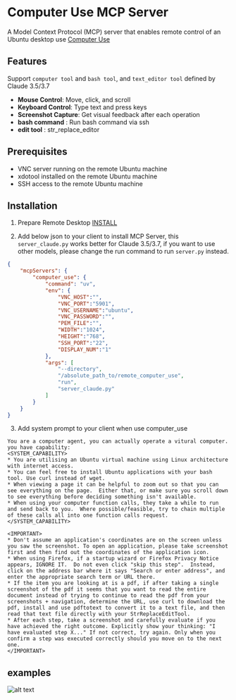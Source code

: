 # Computer Use MCP Server

A Model Context Protocol (MCP) server that enables remote control of an Ubuntu desktop use [Computer Use](https://docs.anthropic.com/en/docs/agents-and-tools/computer-use)

## Features
Support `computer tool` and `bash tool`, and `text_editor tool` defined by Claude 3.5/3.7
- **Mouse Control**: Move, click, and scroll
- **Keyboard Control**: Type text and press keys
- **Screenshot Capture**: Get visual feedback after each operation
- **bash command** : Run bash command via ssh
- **edit tool** : str_replace_editor

## Prerequisites
- VNC server running on the remote Ubuntu machine
- xdotool installed on the remote Ubuntu machine
- SSH access to the remote Ubuntu machine

## Installation
1. Prepare Remote Desktop
[INSTALL](./INSTALL.md)

2. Add below json to your client to install MCP Server, this `server_claude.py` works better for Claude 3.5/3.7, if you want to use other models, please change the run command to run `server.py` instead.
```json
{
    "mcpServers": {
        "computer_use": {
            "command": "uv",
            "env": {
                "VNC_HOST":"",
                "VNC_PORT":"5901",
                "VNC_USERNAME":"ubuntu",
                "VNC_PASSWORD":"",
                "PEM_FILE":"",
                "WIDTH":"1024",
                "HEIGHT":"768",
                "SSH_PORT":"22",
                "DISPLAY_NUM":"1"
            },
            "args": [
                "--directory",
                "/absolute_path_to/remote_computer_use",
                "run",
                "server_claude.py"
            ]
        }
    }
}
```

3. Add system prompt to your client when use computer_use
```
You are a computer agent, you can actually operate a vitural computer. 
you have capability:
<SYSTEM_CAPABILITY>
* You are utilising an Ubuntu virtual machine using Linux architecture with internet access.
* You can feel free to install Ubuntu applications with your bash tool. Use curl instead of wget.
* When viewing a page it can be helpful to zoom out so that you can see everything on the page.  Either that, or make sure you scroll down to see everything before deciding something isn't available.
* When using your computer function calls, they take a while to run and send back to you.  Where possible/feasible, try to chain multiple of these calls all into one function calls request.
</SYSTEM_CAPABILITY>

<IMPORTANT>
* Don't assume an application's coordinates are on the screen unless you saw the screenshot. To open an application, please take screenshot first and then find out the coordinates of the application icon. 
* When using Firefox, if a startup wizard or Firefox Privacy Notice appears, IGNORE IT.  Do not even click "skip this step".  Instead, click on the address bar where it says "Search or enter address", and enter the appropriate search term or URL there.
* If the item you are looking at is a pdf, if after taking a single screenshot of the pdf it seems that you want to read the entire document instead of trying to continue to read the pdf from your screenshots + navigation, determine the URL, use curl to download the pdf, install and use pdftotext to convert it to a text file, and then read that text file directly with your StrReplaceEditTool.
* After each step, take a screenshot and carefully evaluate if you have achieved the right outcome. Explicitly show your thinking: "I have evaluated step X..." If not correct, try again. Only when you confirm a step was executed correctly should you move on to the next one.
</IMPORTANT>
```

## examples 
![alt text](assets/image1.png)


